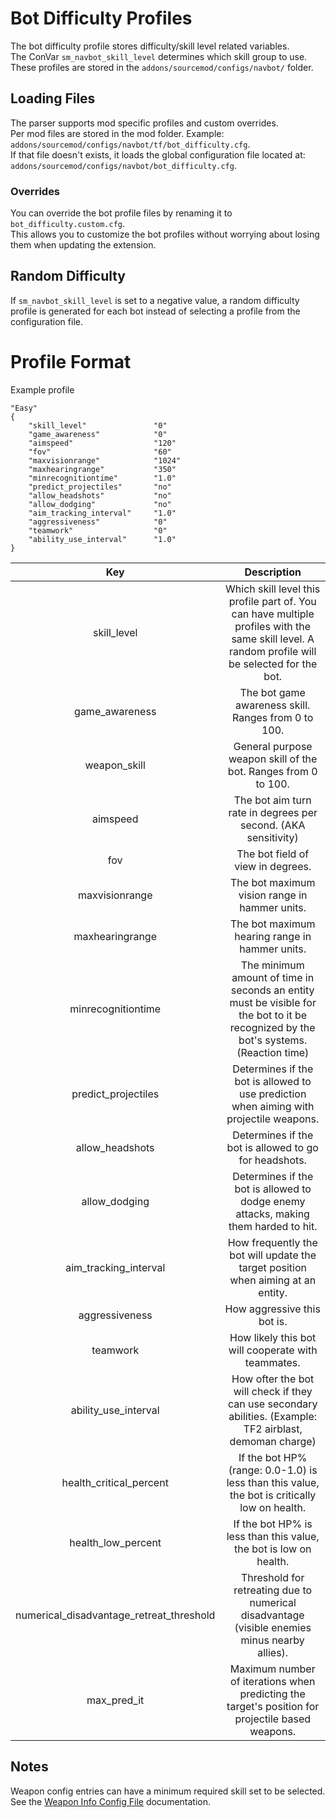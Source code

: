 # Bot Difficulty Profiles

The bot difficulty profile stores difficulty/skill level related variables.    
The ConVar `sm_navbot_skill_level` determines which skill group to use.
These profiles are stored in the `addons/sourcemod/configs/navbot/` folder.    

## Loading Files

The parser supports mod specific profiles and custom overrides.    
Per mod files are stored in the mod folder. Example: `addons/sourcemod/configs/navbot/tf/bot_difficulty.cfg`.    
If that file doesn't exists, it loads the global configuration file located at: `addons/sourcemod/configs/navbot/bot_difficulty.cfg`.

### Overrides

You can override the bot profile files by renaming it to `bot_difficulty.custom.cfg`.    
This allows you to customize the bot profiles without worrying about losing them when updating the extension.    

## Random Difficulty

If `sm_navbot_skill_level` is set to a negative value, a random difficulty profile is generated for each bot instead of selecting a profile from the configuration file.

# Profile Format

Example profile

```
"Easy"
{
    "skill_level"				"0"
    "game_awareness"			"0"
    "aimspeed"					"120"
    "fov"						"60"
    "maxvisionrange"			"1024"
    "maxhearingrange"			"350"
    "minrecognitiontime"		"1.0"
    "predict_projectiles"		"no"
    "allow_headshots"			"no"
    "allow_dodging"				"no"
    "aim_tracking_interval"		"1.0"
    "aggressiveness"			"0"
    "teamwork"					"0"
    "ability_use_interval"		"1.0"
}
```

| Key | Description |
|:---:|:---:|
| skill_level | Which skill level this profile part of. You can have multiple profiles with the same skill level. A random profile will be selected for the bot. |
| game_awareness | The bot game awareness skill. Ranges from 0 to 100. |
| weapon_skill | General purpose weapon skill of the bot. Ranges from 0 to 100. |
| aimspeed | The bot aim turn rate in degrees per second. (AKA sensitivity) |
| fov | The bot field of view in degrees. |
| maxvisionrange | The bot maximum vision range in hammer units. |
| maxhearingrange | The bot maximum hearing range in hammer units. |
| minrecognitiontime | The minimum amount of time in seconds an entity must be visible for the bot to it be recognized by the bot's systems. (Reaction time) |
| predict_projectiles | Determines if the bot is allowed to use prediction when aiming with projectile weapons. |
| allow_headshots | Determines if the bot is allowed to go for headshots. |
| allow_dodging | Determines if the bot is allowed to dodge enemy attacks, making them harded to hit. |
| aim_tracking_interval | How frequently the bot will update the target position when aiming at an entity. |
| aggressiveness | How aggressive this bot is. |
| teamwork | How likely this bot will cooperate with teammates. |
| ability_use_interval | How ofter the bot will check if they can use secondary abilities. (Example: TF2 airblast, demoman charge) |
| health_critical_percent | If the bot HP% (range: 0.0-1.0) is less than this value, the bot is critically low on health. |
| health_low_percent | If the bot HP% is less than this value, the bot is low on health. |
| numerical_disadvantage_retreat_threshold | Threshold for retreating due to numerical disadvantage (visible enemies minus nearby allies). |
| max_pred_it | Maximum number of iterations when predicting the target's position for projectile based weapons. |


## Notes

Weapon config entries can have a minimum required skill set to be selected. See the [Weapon Info Config File] documentation.

<!-- Links -->
[Weapon Info Config File]: WEAPONINFO_CONFIG.md
